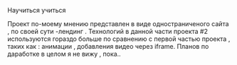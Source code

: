 Научиться учиться  

Проект по-моему мнению представлен в виде одностраниченого сайта , 
по своей сути -лендинг . Технологий в данной части проекта #2 используются 
гораздо больше по сравнению с первой частью проекта , таких как : анимации ,
добавления видео через iframe. 
Планов по даработке в целом я не вижу , пока.. 